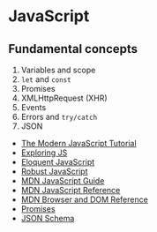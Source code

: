 # JavaScript

## Fundamental concepts

1. Variables and scope
1. `let` and `const`
1. Promises
1. XMLHttpRequest (XHR)
1. Events
1. Errors and `try/catch`
1. JSON

* [The Modern JavaScript Tutorial](http://javascript.info/)
* [Exploring JS](http://exploringjs.com/)
* [Eloquent JavaScript](http://eloquentjavascript.net/)
* [Robust JavaScript](https://molily.de/robust-javascript/)
* [MDN JavaScript Guide](https://developer.mozilla.org/en-US/docs/Web/JavaScript/Guide)
* [MDN JavaScript Reference](https://developer.mozilla.org/en-US/docs/Web/JavaScript/Reference)
* [MDN Browser and DOM Reference](https://developer.mozilla.org/en-US/docs/Web/API)
* [Promises](javascript-promises/javascript-promises.md)
* [JSON Schema](https://spacetelescope.github.io/understanding-json-schema/)

